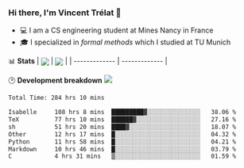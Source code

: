 ### Hi there, I'm Vincent Trélat 👋
 - 💻 I am a CS engineering student at Mines Nancy in France
 - 🎓 I specialized in *formal methods* which I studied at TU Munich

📊 **Stats**
| <img align="center" src="https://readme-stats.clckblog.space/api?username=VTrelat&show_icons=true&include_all_commits=true&theme=tokyonight&hide_border=true" /> | <img align="center" src="https://readme-stats.clckblog.space/api/top-langs/?username=VTrelat&layout=compact&theme=tokyonight&hide_border=true" /> |
| ------------- | ------------- |

🕑 **Development breakdown** ![](https://wakatime.com/badge/user/8d0110fb-6b70-4990-ab86-45c404715c2b.svg)
<!--START_SECTION:waka-->

```txt
Total Time: 284 hrs 10 mins

Isabelle     108 hrs 8 mins  █████████▓░░░░░░░░░░░░░░░   38.06 %
TeX          77 hrs 10 mins  ██████▓░░░░░░░░░░░░░░░░░░   27.16 %
sh           51 hrs 20 mins  ████▓░░░░░░░░░░░░░░░░░░░░   18.07 %
Other        12 hrs 17 mins  █░░░░░░░░░░░░░░░░░░░░░░░░   04.32 %
Python       11 hrs 58 mins  █░░░░░░░░░░░░░░░░░░░░░░░░   04.21 %
Markdown     10 hrs 46 mins  █░░░░░░░░░░░░░░░░░░░░░░░░   03.79 %
C            4 hrs 31 mins   ▒░░░░░░░░░░░░░░░░░░░░░░░░   01.59 %
```

<!--END_SECTION:waka-->
